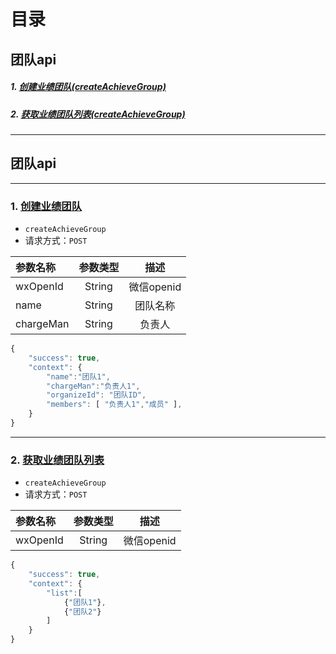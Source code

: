 # 目录
## 团队api
##### 1. [创建业绩团队(createAchieveGroup)](#1-创建业绩团队)
##### 2. [获取业绩团队列表(createAchieveGroup)](#2-获取业绩团队列表)

---

## 团队api

---

### 1. [创建业绩团队](#1-创建业绩团队createachievegroup)
- `createAchieveGroup`
- 请求方式：`POST`

| 参数名称 | 参数类型  | 描述 |
| :- |:-:| :-:|
| wxOpenId | String | 微信openid |
| name | String | 团队名称 |
| chargeMan | String | 负责人 |

```js
{
    "success": true,
    "context": {
        "name":"团队1",
        "chargeMan":"负责人1",
        "organizeId": "团队ID",
        "members": [ "负责人1","成员" ],
    }
}
```
---

### 2. [获取业绩团队列表](#2-获取业绩团队列表createachievegroup)
- `createAchieveGroup`
- 请求方式：`POST`

| 参数名称 | 参数类型  | 描述 |
| :- |:-:| :-:|
| wxOpenId | String | 微信openid |

```js
{
    "success": true,
    "context": {
        "list":[
            {"团队1"},
            {"团队2"}
        ]
    }
}
```
